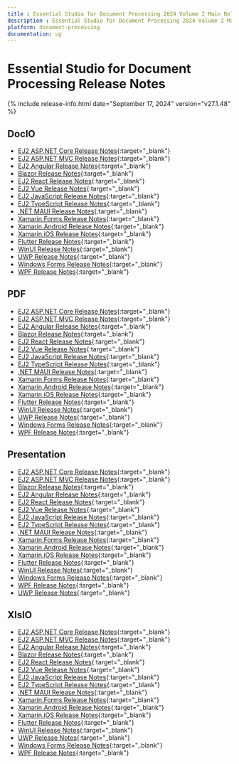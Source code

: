 ```yaml
---
title : Essential Studio for Document Processing 2024 Volume 2 Main Release Release Notes  
description : Essential Studio for Document Processing 2024 Volume 2 Main Release Release Notes  
platform: document-processing
documentation: ug
---
```


# Essential Studio for Document Processing  Release Notes  

{% include release-info.html date="September 17, 2024"  version="v27.1.48" %}


## DocIO

* [EJ2 ASP.NET Core Release Notes](https://ej2.syncfusion.com/aspnetcore/documentation/release-notes/27.1.48#docio){:target="_blank"}
* [EJ2 ASP.NET MVC Release Notes](https://ej2.syncfusion.com/aspnetmvc/documentation/release-notes/27.1.48#docio){:target="_blank"}
* [EJ2 Angular Release Notes](https://ej2.syncfusion.com/angular/documentation/release-notes/27.1.48#docio){:target="_blank"}
* [Blazor Release Notes](https://blazor.syncfusion.com/documentation/release-notes/27.1.48#docio){:target="_blank"}
* [EJ2 React Release Notes](https://ej2.syncfusion.com/react/documentation/release-notes/27.1.48#docio){:target="_blank"}
* [EJ2 Vue  Release Notes](https://ej2.syncfusion.com/vue/documentation/release-notes/27.1.48#docio){:target="_blank"}
* [EJ2 JavaScript Release Notes](https://ej2.syncfusion.com/javascript/documentation/release-notes/27.1.48#docio){:target="_blank"}
* [EJ2 TypeScript Release Notes](https://ej2.syncfusion.com/documentation/release-notes/27.1.48#docio){:target="_blank"}
* [.NET MAUI Release Notes](/maui/release-notes/v27.1.48#docio){:target="_blank"}
* [Xamarin.Forms Release Notes](/xamarin/release-notes/v27.1.48#docio){:target="_blank"}
* [Xamarin.Android Release Notes](/xamarin-android/release-notes/v27.1.48#docio){:target="_blank"}
* [Xamarin.iOS Release Notes](/xamarin-ios/release-notes/v27.1.48#docio){:target="_blank"}
* [Flutter Release Notes](/flutter/release-notes/v27.1.48#docio){:target="_blank"}
* [WinUI Release Notes](/winui/release-notes/v27.1.48#docio){:target="_blank"}
* [UWP Release Notes](/uwp/release-notes/v27.1.48#docio){:target="_blank"}
* [Windows Forms Release Notes](/windowsforms/release-notes/v27.1.48#docio){:target="_blank"}
* [WPF Release Notes](/wpf/release-notes/v27.1.48#docio){:target="_blank"}



## PDF

* [EJ2 ASP.NET Core Release Notes](https://ej2.syncfusion.com/aspnetcore/documentation/release-notes/27.1.48#pdf){:target="_blank"}
* [EJ2 ASP.NET MVC Release Notes](https://ej2.syncfusion.com/aspnetmvc/documentation/release-notes/27.1.48#pdf){:target="_blank"}
* [EJ2 Angular Release Notes](https://ej2.syncfusion.com/angular/documentation/release-notes/27.1.48#pdf){:target="_blank"}
* [Blazor Release Notes](https://blazor.syncfusion.com/documentation/release-notes/27.1.48#pdf){:target="_blank"}
* [EJ2 React Release Notes](https://ej2.syncfusion.com/react/documentation/release-notes/27.1.48#pdf){:target="_blank"}
* [EJ2 Vue  Release Notes](https://ej2.syncfusion.com/vue/documentation/release-notes/27.1.48#pdf){:target="_blank"}
* [EJ2 JavaScript Release Notes](https://ej2.syncfusion.com/javascript/documentation/release-notes/27.1.48#pdf){:target="_blank"}
* [EJ2 TypeScript Release Notes](https://ej2.syncfusion.com/documentation/release-notes/27.1.48#pdf){:target="_blank"}
* [.NET MAUI Release Notes](/maui/release-notes/v27.1.48#pdf){:target="_blank"}
* [Xamarin.Forms Release Notes](/xamarin/release-notes/v27.1.48#pdf){:target="_blank"}
* [Xamarin.Android Release Notes](/xamarin-android/release-notes/v27.1.48#pdf){:target="_blank"}
* [Xamarin.iOS Release Notes](/xamarin-ios/release-notes/v27.1.48#pdf){:target="_blank"}
* [Flutter Release Notes](/flutter/release-notes/v27.1.48#pdf){:target="_blank"}
* [WinUI Release Notes](/winui/release-notes/v27.1.48#pdf){:target="_blank"}
* [UWP Release Notes](/uwp/release-notes/v27.1.48#pdf){:target="_blank"}
* [Windows Forms Release Notes](/windowsforms/release-notes/v27.1.48#pdf){:target="_blank"}
* [WPF Release Notes](/wpf/release-notes/v27.1.48#pdf){:target="_blank"}


## Presentation

* [EJ2 ASP.NET Core Release Notes](https://ej2.syncfusion.com/aspnetcore/documentation/release-notes/27.1.48#presentation){:target="_blank"}
* [EJ2 ASP.NET MVC Release Notes](https://ej2.syncfusion.com/aspnetmvc/documentation/release-notes/27.1.48#presentation){:target="_blank"}
* [Blazor Release Notes](https://blazor.syncfusion.com/documentation/release-notes/27.1.48#presentation){:target="_blank"}
* [EJ2 Angular Release Notes](https://ej2.syncfusion.com/angular/documentation/release-notes/27.1.48#presentation){:target="_blank"}
* [EJ2 React Release Notes](https://ej2.syncfusion.com/react/documentation/release-notes/27.1.48#presentation){:target="_blank"}
* [EJ2 Vue  Release Notes](https://ej2.syncfusion.com/vue/documentation/release-notes/27.1.48#presentation){:target="_blank"}
* [EJ2 JavaScript Release Notes](https://ej2.syncfusion.com/javascript/documentation/release-notes/27.1.48#presentation){:target="_blank"}
* [EJ2 TypeScript Release Notes](https://ej2.syncfusion.com/documentation/release-notes/27.1.48#presentation){:target="_blank"}
* [.NET MAUI Release Notes](/maui/release-notes/v27.1.48#presentation){:target="_blank"}
* [Xamarin.Forms Release Notes](/xamarin/release-notes/v27.1.48#presentation){:target="_blank"}
* [Xamarin.Android Release Notes](/xamarin-android/release-notes/v27.1.48#presentation){:target="_blank"}
* [Xamarin.iOS Release Notes](/xamarin-ios/release-notes/v27.1.48#presentation){:target="_blank"}
* [Flutter Release Notes](/flutter/release-notes/v27.1.48#presentation){:target="_blank"}
* [WinUI Release Notes](/winui/release-notes/v27.1.48#presentation){:target="_blank"}
* [Windows Forms Release Notes](/windowsforms/release-notes/v27.1.48#presentation){:target="_blank"}
* [WPF Release Notes](/wpf/release-notes/v27.1.48#presentation){:target="_blank"}
* [UWP Release Notes](/uwp/release-notes/v27.1.48#presentation){:target="_blank"}



## XlsIO

* [EJ2 ASP.NET Core Release Notes](https://ej2.syncfusion.com/aspnetcore/documentation/release-notes/27.1.48#xlsio){:target="_blank"}
* [EJ2 ASP.NET MVC Release Notes](https://ej2.syncfusion.com/aspnetmvc/documentation/release-notes/27.1.48#xlsio){:target="_blank"}
* [EJ2 Angular Release Notes](https://ej2.syncfusion.com/angular/documentation/release-notes/27.1.48#xlsio){:target="_blank"}
* [Blazor Release Notes](https://blazor.syncfusion.com/documentation/release-notes/27.1.48#xlsio){:target="_blank"}
* [EJ2 React Release Notes](https://ej2.syncfusion.com/react/documentation/release-notes/27.1.48#xlsio){:target="_blank"}
* [EJ2 Vue  Release Notes](https://ej2.syncfusion.com/vue/documentation/release-notes/27.1.48#xlsio){:target="_blank"}
* [EJ2 JavaScript Release Notes](https://ej2.syncfusion.com/javascript/documentation/release-notes/27.1.48#xlsio){:target="_blank"}
* [EJ2 TypeScript Release Notes](https://ej2.syncfusion.com/documentation/release-notes/27.1.48#xlsio){:target="_blank"}
* [.NET MAUI Release Notes](/maui/release-notes/v27.1.48#xlsio){:target="_blank"}
* [Xamarin.Forms Release Notes](/xamarin/release-notes/v27.1.48#xlsio){:target="_blank"}
* [Xamarin.Android Release Notes](/xamarin-android/release-notes/v27.1.48#xlsio){:target="_blank"}
* [Xamarin.iOS Release Notes](/xamarin-ios/release-notes/v27.1.48#xlsio){:target="_blank"}
* [Flutter Release Notes](/flutter/release-notes/v27.1.48#xlsio){:target="_blank"}
* [WinUI Release Notes](/winui/release-notes/v27.1.48#xlsio){:target="_blank"}
* [UWP Release Notes](/uwp/release-notes/v27.1.48#xlsio){:target="_blank"}
* [Windows Forms Release Notes](/windowsforms/release-notes/v27.1.48#xlsio){:target="_blank"}
* [WPF Release Notes](/wpf/release-notes/v27.1.48#xlsio){:target="_blank"}


